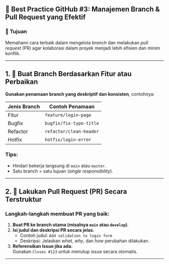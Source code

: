## 📘 Best Practice GitHub #3: Manajemen Branch & Pull Request yang Efektif

### 🎯 Tujuan
Memahami cara terbaik dalam mengelola *branch* dan melakukan *pull request* (PR) agar kolaborasi dalam proyek menjadi lebih efisien dan minim konflik.

---

## 1. 🌿 Buat Branch Berdasarkan Fitur atau Perbaikan

**Gunakan penamaan branch yang deskriptif dan konsisten**, contohnya:

| Jenis Branch | Contoh Penamaan         |
|--------------|--------------------------|
| Fitur        | `feature/login-page`     |
| Bugfix       | `bugfix/fix-typo-title`  |
| Refactor     | `refactor/clean-header`  |
| Hotfix       | `hotfix/login-error`     |

### Tips:
- Hindari bekerja langsung di `main` atau `master`.
- Satu branch = satu tujuan (*single responsibility*).

---

## 2. 🔄 Lakukan Pull Request (PR) Secara Terstruktur

### Langkah-langkah membuat PR yang baik:
1. **Buat PR ke branch utama (misalnya `main` atau `develop`)**.
2. **Isi judul dan deskripsi PR secara jelas.**
   - Contoh judul: `Add validation to login form`
   - Deskripsi: Jelaskan _what_, _why_, dan _how_ perubahan dilakukan.
3. **Referensikan Issue jika ada.**  
   Gunakan `Closes #123` untuk menutup issue secara otomatis.

---
